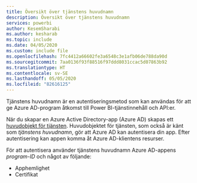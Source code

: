 ```yaml
---
title: Översikt över tjänstens huvudnamn
description: Översikt över tjänstens huvudnamn
services: powerbi
author: KesemSharabi
ms.author: kesharab
ms.topic: include
ms.date: 04/05/2020
ms.custom: include file
ms.openlocfilehash: 7fc4412a66602fe3a6548c3e1afb06de788da90d
ms.sourcegitcommit: 7aa0136f93f88516f97ddd8031ccac5d07863b92
ms.translationtype: HT
ms.contentlocale: sv-SE
ms.lasthandoff: 05/05/2020
ms.locfileid: "82616125"
---
```

Tjänstens huvudnamn är en autentiseringsmetod som kan användas för att ge Azure AD-program åtkomst till Power BI-tjänstinnehåll och API:er.

När du skapar en Azure Active Directory-app (Azure AD) skapas ett [huvudobjekt för tjänsten](https://docs.microsoft.com/azure/active-directory/develop/app-objects-and-service-principals#service-principal-object). Huvudobjektet för tjänsten, som också är känt som *tjänstens huvudnamn*, gör att Azure AD kan autentisera din app. Efter autentisering kan appen komma åt Azure AD-klientens resurser.

För att autentisera använder tjänstens huvudnamn Azure AD-appens *program-ID* och något av följande:
* Apphemlighet
* Certifikat